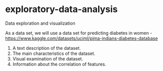 # exploratory-data-analysis
Data exploration and visualization

As a data set, we will use a data set for predicting diabetes in women - https://www.kaggle.com/datasets/uciml/pima-indians-diabetes-database

1. A text description of the dataset.
2. The main characteristics of the dataset.
3. Visual examination of the dataset.
4. Information about the correlation of features.
